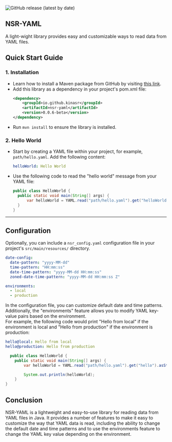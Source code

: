 ![GitHub release (latest by date)](https://img.shields.io/github/v/release/kinasr/nsr-yaml)

NSR-YAML
---
A light-wight library provides easy and customizable ways to read data from YAML files.

## Quick Start Guide

### 1. Installation

- Learn how to install a Maven package from GitHub by
  visiting [this link](https://docs.github.com/en/packages/working-with-a-github-packages-registry/working-with-the-apache-maven-registry#installing-a-package).
- Add this library as a dependency in your project's pom.xml file:
    ``` xml
    <dependency>
        <groupId>io.github.kinasr</groupId>
        <artifactId>nsr-yaml</artifactId>
        <version>0.0.6-beta</version>
    </dependency>
  ```
- Run `mvn install` to ensure the library is installed.

### 2. Hello World

- Start by creating a YAML file within your project, for example, `path/hello.yaml`. Add the following content:
  ```yaml
  helloWorld: Hello World
  ```
- Use the following code to read the "hello world" message from your YAML file:
  ```java
  public class HelloWorld {
    public static void main(String[] args) {
        var helloWorld = YAML.read("path/hello.yaml").get("helloWorld").asString();
    }
  }
  ```

---

## Configuration

Optionally, you can include a `nsr_config.yaml` configuration file in your project's `src/main/resources/` directory.

  ```yaml
  date-config:
    date-pattern: "yyyy-MM-dd"
    time-pattern: "HH:mm:ss"
    date-time-pattern: "yyyy-MM-dd HH:mm:ss"
    zoned-date-time-pattern: "yyyy-MM-dd HH:mm:ss Z"

  environments:
    - local
    - production 
   ```

In the configuration file, you can customize default date and time patterns. Additionally, the "environments" feature
allows you to modify YAML key-value pairs based on the environment.  
For example, the following code would print "Hello from local" if the environment is local and "Hello from production"
if the environment is production:

```yaml
hello@local: Hello from local
hello@production: Hello from production
```

```java
  public class HelloWorld {
    public static void main(String[] args) {
        var helloWorld = YAML.read("path/hello.yaml").get("hello").asString();

        System.out.println(helloWorld);
    }
}
  ```

## Conclusion

NSR-YAML is a lightweight and easy-to-use library for reading data from YAML files in Java.
It provides a number of features to make it easy to customize the way that YAML data is read, including the ability to
change the default date and time patterns and to use the environments feature to change the YAML key value depending on
the environment.
